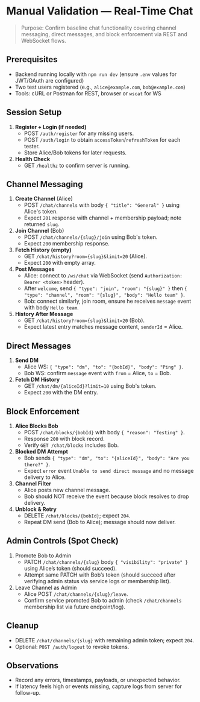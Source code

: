 # Manual Validation — Real-Time Chat

> Purpose: Confirm baseline chat functionality covering channel messaging, direct messages, and block enforcement via REST and WebSocket flows.

## Prerequisites
- Backend running locally with `npm run dev` (ensure `.env` values for JWT/OAuth are configured)
- Two test users registered (e.g., `alice@example.com`, `bob@example.com`)
- Tools: cURL or Postman for REST, browser or `wscat` for WS

## Session Setup
1. **Register + Login (if needed)**
   - POST `/auth/register` for any missing users.
   - POST `/auth/login` to obtain `accessToken`/`refreshToken` for each tester.
   - Store Alice/Bob tokens for later requests.
2. **Health Check**
   - GET `/healthz` to confirm server is running.

## Channel Messaging
1. **Create Channel** (Alice)
   - POST `/chat/channels` with body `{ "title": "General" }` using Alice's token.
   - Expect `201` response with channel + membership payload; note returned `slug`.
2. **Join Channel** (Bob)
   - POST `/chat/channels/{slug}/join` using Bob's token.
   - Expect `200` membership response.
3. **Fetch History (empty)**
   - GET `/chat/history?room={slug}&limit=20` (Alice).
   - Expect `200` with empty array.
4. **Post Messages**
   - Alice: connect to `/ws/chat` via WebSocket (send `Authorization: Bearer <token>` header).
   - After `welcome`, send `{ "type": "join", "room": "{slug}" }` then `{ "type": "channel", "room": "{slug}", "body": "Hello team" }`.
   - Bob: connect similarly, join room, ensure he receives `message` event with body `Hello team`.
5. **History After Message**
   - GET `/chat/history?room={slug}&limit=20` (Bob).
   - Expect latest entry matches message content, `senderId` = Alice.

## Direct Messages
1. **Send DM**
   - Alice WS: `{ "type": "dm", "to": "{bobId}", "body": "Ping" }`.
   - Bob WS: confirm `message` event with `from` = Alice, `to` = Bob.
2. **Fetch DM History**
   - GET `/chat/dm/{aliceId}?limit=10` using Bob's token.
   - Expect `200` with the DM entry.

## Block Enforcement
1. **Alice Blocks Bob**
   - POST `/chat/blocks/{bobId}` with body `{ "reason": "Testing" }`.
   - Response `200` with block record.
   - Verify `GET /chat/blocks` includes Bob.
2. **Blocked DM Attempt**
   - Bob sends `{ "type": "dm", "to": "{aliceId}", "body": "Are you there?" }`.
   - Expect `error` event `Unable to send direct message` and no message delivery to Alice.
3. **Channel Filter**
   - Alice posts new channel message.
   - Bob should NOT receive the event because block resolves to drop delivery.
4. **Unblock & Retry**
   - DELETE `/chat/blocks/{bobId}`; expect `204`.
   - Repeat DM send (Bob to Alice); message should now deliver.

## Admin Controls (Spot Check)
1. Promote Bob to Admin
   - PATCH `/chat/channels/{slug}` body `{ "visibility": "private" }` using Alice’s token (should succeed).
   - Attempt same PATCH with Bob’s token (should succeed after verifying admin status via service logs or membership list).
2. Leave Channel as Admin
   - Alice POST `/chat/channels/{slug}/leave`.
   - Confirm service promoted Bob to admin (check `/chat/channels` membership list via future endpoint/log).

## Cleanup
- DELETE `/chat/channels/{slug}` with remaining admin token; expect `204`.
- Optional: `POST /auth/logout` to revoke tokens.

## Observations
- Record any errors, timestamps, payloads, or unexpected behavior.
- If latency feels high or events missing, capture logs from server for follow-up.
